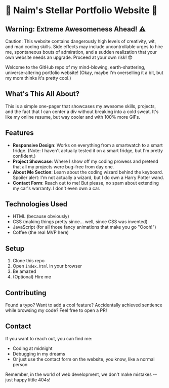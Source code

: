 # 🚀 Naim's Stellar Portfolio Website 🌟

## Warning: Extreme Awesomeness Ahead! ⚠️

Caution: This website contains dangerously high levels of creativity, wit, and mad coding skills. Side effects may include uncontrollable urges to hire me, spontaneous bouts of admiration, and a sudden realization that your own website needs an upgrade. Proceed at your own risk! 😎

Welcome to the GitHub repo of my mind-blowing, earth-shattering, universe-altering portfolio website! (Okay, maybe I'm overselling it a bit, but my mom thinks it's pretty cool.)

## What's This All About?

This is a simple one-pager that showcases my awesome skills, projects, and the fact that I can center a div without breaking into a cold sweat. It's like my online resume, but way cooler and with 100% more GIFs.

## Features

- **Responsive Design**: Works on everything from a smartwatch to a smart fridge. (Note: I haven't actually tested it on a smart fridge, but I'm pretty confident.)
- **Project Showcase**: Where I show off my coding prowess and pretend that all my projects were bug-free from day one.
- **About Me Section**: Learn about the coding wizard behind the keyboard. Spoiler alert: I'm not actually a wizard, but I do own a Harry Potter wand.
- **Contact Form**: Reach out to me! But please, no spam about extending my car's warranty. I don't even own a car.

## Technologies Used

- HTML (because obviously)
- CSS (making things pretty since... well, since CSS was invented)
- JavaScript (for all those fancy animations that make you go "Oooh!")
- Coffee (the real MVP here)

## Setup

1. Clone this repo
2. Open `index.html` in your browser
3. Be amazed
4. (Optional) Hire me

## Contributing

Found a typo? Want to add a cool feature? Accidentally achieved sentience while browsing my code? Feel free to open a PR!

## Contact

If you want to reach out, you can find me:
- Coding at midnight
- Debugging in my dreams
- Or just use the contact form on the website, you know, like a normal person

Remember, in the world of web development, we don't make mistakes -- just happy little 404s!

